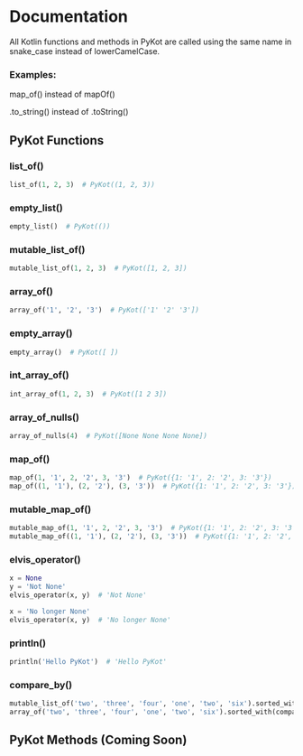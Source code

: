 # Documentation

All Kotlin functions and methods in PyKot are called using the same name in snake_case instead of lowerCamelCase.

### Examples:
map_of() instead of mapOf()

.to_string() instead of .toString()

## PyKot Functions
### list_of()
```python
list_of(1, 2, 3)  # PyKot((1, 2, 3))
```
### empty_list()
```python
empty_list()  # PyKot(())
```
### mutable_list_of()
```python
mutable_list_of(1, 2, 3)  # PyKot([1, 2, 3])
```
### array_of()
```python
array_of('1', '2', '3')  # PyKot(['1' '2' '3'])
```
### empty_array()
```python
empty_array()  # PyKot([ ])
```
### int_array_of()
```python
int_array_of(1, 2, 3)  # PyKot([1 2 3])
```
### array_of_nulls()
```python
array_of_nulls(4)  # PyKot([None None None None])
```
### map_of()
```python
map_of(1, '1', 2, '2', 3, '3')  # PyKot({1: '1', 2: '2', 3: '3'})
map_of((1, '1'), (2, '2'), (3, '3'))  # PyKot({1: '1', 2: '2', 3: '3'})
```
### mutable_map_of()
```python
mutable_map_of(1, '1', 2, '2', 3, '3')  # PyKot({1: '1', 2: '2', 3: '3'})
mutable_map_of((1, '1'), (2, '2'), (3, '3'))  # PyKot({1: '1', 2: '2', 3: '3'})
```
### elvis_operator()
```python
x = None
y = 'Not None'
elvis_operator(x, y)  # 'Not None'

x = 'No longer None'
elvis_operator(x, y)  # 'No longer None'
```
### println()
```python
println('Hello PyKot')  # 'Hello PyKot'
```

### compare_by()
```python
mutable_list_of('two', 'three', 'four', 'one', 'two', 'six').sorted_with(compare_by(it().length()) # [3, 3, 3, 3, 4, 5]
array_of('two', 'three', 'four', 'one', 'two', 'six').sorted_with(compare_by(it().length(), it() * 3 - 12)) # [-3, -3, -3, -3, 0, 3]
```

## PyKot Methods (Coming Soon)







